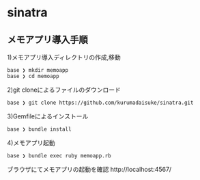 # sinatra
## メモアプリ導入手順
1)メモアプリ導入ディレクトリの作成,移動
```
base ❯ mkdir memoapp
base ❯ cd memoapp
```

2)git cloneによるファイルのダウンロード
```
base ❯ git clone https://github.com/kurumadaisuke/sinatra.git
```

3)Gemfileによるインストール
```
base ❯ bundle install
```

4)メモアプリ起動
```
base ❯ bundle exec ruby memoapp.rb
```

ブラウザにてメモアプリの起動を確認
http://localhost:4567/